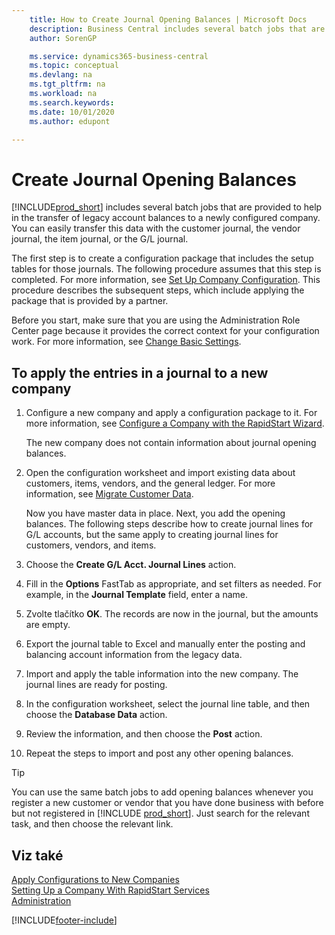 ```yaml
---
    title: How to Create Journal Opening Balances | Microsoft Docs
    description: Business Central includes several batch jobs that are provided to help in the transfer of legacy account balances to a newly configured company. You can easily transfer this data with journals postings.
    author: SorenGP

    ms.service: dynamics365-business-central
    ms.topic: conceptual
    ms.devlang: na
    ms.tgt_pltfrm: na
    ms.workload: na
    ms.search.keywords:
    ms.date: 10/01/2020
    ms.author: edupont

---
```

# Create Journal Opening Balances

[!INCLUDE[prod_short](includes/prod_short.md)] includes several batch jobs that are provided to help in the transfer of legacy account balances to a newly configured company. You can easily transfer this data with the customer journal, the vendor journal, the item journal, or the G/L journal.

The first step is to create a configuration package that includes the setup tables for those journals. The following procedure assumes that this step is completed. For more information, see [Set Up Company Configuration](admin-set-up-company-configuration.md). This procedure describes the subsequent steps, which include applying the package that is provided by a partner.

Before you start, make sure that you are using the Administration Role Center page because it provides the correct context for your configuration work. For more information, see [Change Basic Settings](ui-change-basic-settings.md).

## To apply the entries in a journal to a new company

1. Configure a new company and apply a configuration package to it. For more information, see [Configure a Company with the RapidStart Wizard](admin-how-to-configure-a-company-with-the-rapidstart-wizard.md).

   The new company does not contain information about journal opening balances.

2. Open the configuration worksheet and import existing data about customers, items, vendors, and the general ledger. For more information, see [Migrate Customer Data](admin-migrate-customer-data.md).

   Now you have master data in place. Next, you add the opening balances. The following steps describe how to create journal lines for G/L accounts, but the same apply to creating journal lines for customers, vendors, and items.
3. Choose the **Create G/L Acct. Journal Lines** action.
4. Fill in the **Options** FastTab as appropriate, and set filters as needed. For example, in the **Journal Template** field, enter a name.
5. Zvolte tlačítko **OK**. The records are now in the journal, but the amounts are empty.
6. Export the journal table to Excel and manually enter the posting and balancing account information from the legacy data.
7. Import and apply the table information into the new company. The journal lines are ready for posting.
8. In the configuration worksheet, select the journal line table, and then choose the **Database Data** action.
9. Review the information, and then choose the **Post** action.
10. Repeat the steps to import and post any other opening balances.

> [!TIP]
> You can use the same batch jobs to add opening balances whenever you register a new customer or vendor that you have done business with before but not registered in [!INCLUDE [prod_short](includes/prod_short.md)]. Just search for the relevant task, and then choose the relevant link.

## Viz také

[Apply Configurations to New Companies](admin-apply-configuration-to-new-companies.md)  
[Setting Up a Company With RapidStart Services](admin-set-up-a-company-with-rapidstart.md)  
[Administration](admin-setup-and-administration.md)


[!INCLUDE[footer-include](includes/footer-banner.md)]